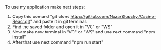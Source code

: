 To use my application make next steps:

1) Copy this comand "git clone https://github.com/NazarSlupskyi/Casino-React.git" and paste it in git terminal.
2) Find the saved folder and open it in "VC" or "WS"
3) Now make new terminal in "VC" or "WS" and use next command "npm install"
4) After that use next command "npm run start"
